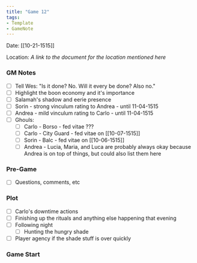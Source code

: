 ```yaml
---
title: "Game 12"
tags:
- Template
- GameNote
---
```


Date: [[10-21-1515]]

Location: *A link to the document for the location mentioned here*

### GM Notes
- [ ] Tell Wes: "Is it done? No. Will it every be done? Also no."
- [ ] Highlight the boon economy and it's importance
- [ ] Salamah's shadow and eerie presence
- [ ] Sorin - strong vinculum rating to Andrea - until 11-04-1515
- [ ] Andrea - mild vinculum rating to Carlo - until 11-04-1515
- [ ] Ghouls:
	- [ ] Carlo - Borso - fed vitae ???
	- [ ] Carlo - City Guard - fed vitae on [[10-07-1515]]
	- [ ] Sorin - Balc - fed vitae on [[10-06-1515]]
	- [ ] Andrea - Lucia, Maria, and Luca are probably always okay because Andrea is on top of things, but could also list them here

### Pre-Game
- [ ] Questions, comments, etc

### Plot
- [ ] Carlo's downtime actions
- [ ] Finishing up the rituals and anything else happening that evening
- [ ] Following night
	- [ ] Hunting the hungry shade
- [ ] Player agency if the shade stuff is over quickly

### Game Start


